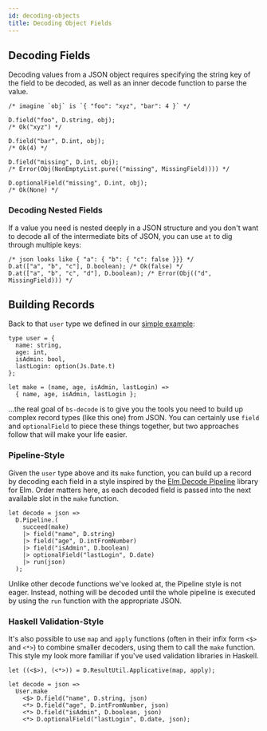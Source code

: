 ```yaml
---
id: decoding-objects
title: Decoding Object Fields
---
```


## Decoding Fields

Decoding values from a JSON object requires specifying the string key of the field to be decoded, as well as an inner decode function to parse the value.

```reason
/* imagine `obj` is `{ "foo": "xyz", "bar": 4 }` */

D.field("foo", D.string, obj);
/* Ok("xyz") */

D.field("bar", D.int, obj);
/* Ok(4) */

D.field("missing", D.int, obj);
/* Error(Obj(NonEmptyList.pure(("missing", MissingField)))) */

D.optionalField("missing", D.int, obj);
/* Ok(None) */
```

### Decoding Nested Fields

If a value you need is nested deeply in a JSON structure and you don't want to decode all of the intermediate bits of JSON, you can use `at` to dig through multiple keys:

```reason
/* json looks like { "a": { "b": { "c": false }}} */
D.at(["a", "b", "c"], D.boolean); /* Ok(false) */
D.at(["a", "b", "c", "d"], D.boolean); /* Error(Obj(("d", MissingField))) */
```

## Building Records

Back to that `user` type we defined in our [simple example](simple-example.md):

```reason
type user = {
  name: string,
  age: int,
  isAdmin: bool,
  lastLogin: option(Js.Date.t)
};

let make = (name, age, isAdmin, lastLogin) =>
  { name, age, isAdmin, lastLogin };
```

...the real goal of `bs-decode` is to give you the tools you need to build up complex record types (like this one) from JSON. You can certainly use `field` and `optionalField` to piece these things together, but two approaches follow that will make your life easier.

### Pipeline-Style

Given the `user` type above and its `make` function, you can build up a record by decoding each field in a style inspired by the [Elm Decode Pipeline](https://package.elm-lang.org/packages/NoRedInk/elm-decode-pipeline/3.0.1/) library for Elm. Order matters here, as each decoded field is passed into the next available slot in the `make` function.

```reason
let decode = json =>
  D.Pipeline.(
    succeed(make)
    |> field("name", D.string)
    |> field("age", D.intFromNumber)
    |> field("isAdmin", D.boolean)
    |> optionalField("lastLogin", D.date)
    |> run(json)
  );
```

Unlike other decode functions we've looked at, the Pipeline style is not eager. Instead, nothing will be decoded until the whole pipeline is executed by using the `run` function with the appropriate JSON.

### Haskell Validation-Style

It's also possible to use `map` and `apply` functions (often in their infix form `<$>` and `<*>`) to combine smaller decoders, using them to call the `make` function. This style my look more familiar if you've used validation libraries in Haskell.

```reason
let ((<$>), (<*>)) = D.ResultUtil.Applicative(map, apply);

let decode = json =>
  User.make
    <$> D.field("name", D.string, json)
    <*> D.field("age", D.intFromNumber, json)
    <*> D.field("isAdmin", D.boolean, json)
    <*> D.optionalField("lastLogin", D.date, json);
```
